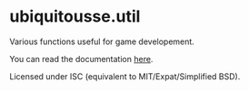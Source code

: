 # ubiquitousse.util

Various functions useful for game developement.

You can read the documentation [here](https://reuh.github.io/ubiquitousse/modules/util.html).

Licensed under ISC (equivalent to MIT/Expat/Simplified BSD).
